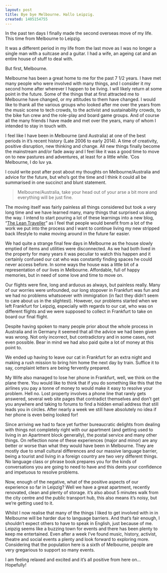 ```yaml
---
layout: post
title: Bye bye Melbourne. Hallo Leipzig.
created: 1405154755
---
```

<p>In the past ten days I finally made the second overseas move of my life. This time from Melbourne to Leipzig.</p><p>It was a different period in my life from the last move as I was no longer a single man with a suitcase and a guitar. I had a wife, an ageing cat and an entire house of stuff to deal with.</p><p>But first, Melbourne.</p><p>Melbourne has been a great home to me for the past 7 1/2 years. I have met many people who were involved with many things, and I consider it my second home after wherever I happen to be living. I will likely return at some point in the future. Some of the things that at first attracted me to Melbourne have changed, or my attitudes to them have changed. I would like to thank all the various groups who looked after me over the years from the music scene to tech crowds, to the activist and sustainability crowds, to the bike fun crew and the role-play and board game groups. And of course all the many friends I have made and met over the years, many of whom I intended to stay in touch with.</p><p>I feel like I have been in Melbourne (and Australia) at one of the best periods in it&rsquo;s recent history (Late 2006 to early 2014). A time of creativity, positive disruption, new thinking and change. All new things finally become the mainstream and/or fade away and I feel like it was a good time to move on to new pastures and adventures, at least for a little while. &rsquo;Cos Melbourne, I do luv ya.</p><p>I could write post after post about my thoughts on Melbourne/Australia and advice for the future, but who&rsquo;s got the time and I think it could all be summarised in one succinct and blunt statement.</p><blockquote><p>Melbourne/Australia, take your head out of your arse a bit more and everything will be just fine.</p></blockquote><p>The moving itself was fairly painless all things considered but took a very long time and we have learned many, many things that surprised us along the way. I intend to start pouring a lot of these learnings into a new blog, &ldquo;<a href="http://gregariousmammal.com/lean-traveller" target="_blank">The Lean Traveller</a>&rdquo; as I feel that people would benefit from a lot of the work we put into the process and I want to continue living my new stripped back lifestyle to make moving around in the future far easier.</p><p>We had quite a strange final few days in Melbourne as the house slowly emptied of items and utilities were disconnected. As we had both lived in the property for many years it was peculiar to watch this happen and it certainly confused our cat who was constantly finding spaces he could never access before. In some ways the house was a little bit of a representation of our lives in Melbourne. Affordable, full of happy memories, but in need of some love and time to move on.</p><p>Our flights were fine, long and arduous as always, but painless really. Many of our worries were unfounded, our long stopover in Frankfurt was fun and we had no problems whatsoever with immigration (in fact they didn&rsquo;t seem to care about us in the slightest). However, our problems started when we left Frankfurt for Leipzig, especially with regards to our cat, who was on different flights and we were supposed to collect in Frankfurt to take on board our final flight.</p><p>Despite having spoken to many people prior about the whole process in Australia and in Germany it seemed that all the advice we had been given was wrong. Not only incorrect, but contradictory and in some cases, not even possible. Bear in mind we had also paid quite a lot of money at this point to.</p><p>We ended up having to leave our cat in Frankfurt for an extra night and making a rush mission to bring him home the next day by train. Suffice it to say, complaint letters are being fervently prepared.</p><p>My Wife also managed to lose her phone in Frankfurt, well, we think on the plane there. You would like to think that if you do something like this that the airlines you pay a tonne of money to would make it easy to resolve your problem. Hell no. Lost property involves a phone line that rarely gets answered, several web site pages that contradict themselves and don&rsquo;t get you anywhere and taking to forums to find a hidden email address that still leads you in circles. After nearly a week we still have absolutely no idea if her phone is even being looked for!</p><p>Since arriving we had to face yet further bureaucratic delights from dealing with things not completely right with our apartment (and getting used to living in an Apartment block generally), the postal service and many other things. On reflection none of these experiences (major and minor) are any better or worse than what they would have been in Melbourne. They are mostly due to small cultural differences and our massive language barrier, being a tourist and living in a foreign country are two very different things. No language class or phrase book prepares you for the kinds of conversations you are going to need to have and this dents your confidence and impetuous to resolve problems.</p><p>Now, enough of the negative, what of the positive aspects of our experience so far in Leipzig? Well we have a great apartment, recently renovated, clean and plenty of storage. it&rsquo;s also about 5 minutes walk from the city centre and the public transport hub, this also means it&rsquo;s noisy, but we&rsquo;re getting used to it.</p><p>Whilst I now realise that many of the things I liked to get involved with in in Melbourne will be harder due to language barriers. And that&rsquo;s fair enough, I shouldn&rsquo;t expect others to have to speak in English, just because of me. Leipzig seems like a buzzing town for events and there has been plenty to keep me entertained. Even after a week I&rsquo;ve found music, history, activist, theatre and social events a plenty and look forward to exploring more. Considering that the population here is a sixth of Melbourne, people are very gregarious to support so many events.</p><p>I am feeling relaxed and excited and it&rsquo;s all positive from here on&hellip; Hopefully!</p>
